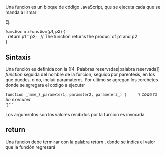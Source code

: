 Una funcion es un bloque de código JavaScript, que se ejecuta cada que se manda a llamar 

Ej.

function myFunction(p1, p2) {  
  return p1 * p2;   // The function returns the product of p1 and p2  
}

## Sintaxis
Una función es definida con la [[4. Palabras reservadas|palabra reservada]] *function* seguida del nombre de la funcion, seguido por parentesis, en los que puedes, o no, incluir paramateros. Por ultimo se agregan los corchetes donde se agregara el codigo a ejecutar 

`function _name_(_parameter1, parameter2, parameter3_) {  
  `// _code to be executed_  
`}```


Los argumentos son los valores recibidos por la funcion es invocada


## return
Una funcion debe terminar con la palabra *return* , donde se indica el valor que la función regresará
